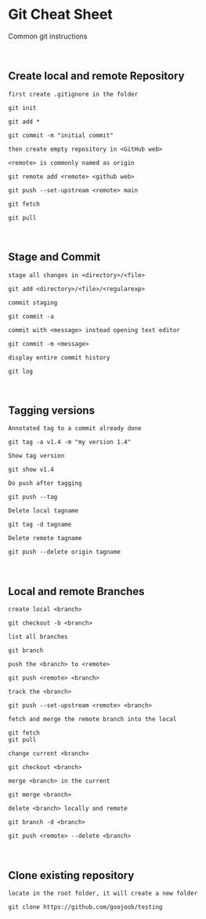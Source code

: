 # Git Cheat Sheet
Common git instructions

<br/>

## Create local and remote Repository

`first create .gitignore in the folder`

```git
git init

git add *

git commit -m "initial commit"
```

`then create empty repository in <GitHub web>`

`<remote> is commonly named as origin`

```git
git remote add <remote> <github web>

git push --set-upstream <remote> main

git fetch

git pull
```

<br/>

## Stage and Commit

`stage all changes in <directory>/<file>`

```git
git add <directory>/<file>/<regularexp>
```

`commit staging`

```git
git commit -a
```

`commit with <message> instead opening text editor`

```git
git commit -m <message>
```

`display entire commit history`

```git
git log
```

<br/>

## Tagging versions

`Annotated tag to a commit already done`

```git
git tag -a v1.4 -m "my version 1.4"
```

`Show tag version`

```git
git show v1.4
```

`Do push after tagging`

```git
git push --tag
```

`Delete local tagname`
```git
git tag -d tagname
```

`Delete remote tagname`
```git
git push --delete origin tagname
```

<br/>

## Local and remote Branches

`create local <branch>`

```git
git checkout -b <branch>
```

`list all branches`

```git
git branch
```

`push the <branch> to <remote>`

```git
git push <remote> <branch>
```

`track the <branch>`

```git
git push --set-upstream <remote> <branch>
```

`fetch and merge the remote branch into the local`

```git
git fetch
git pull
```

`change current <branch>`

```git
git checkout <branch>
```

`merge <branch> in the current`

```git
git merge <branch>
```

`delete <branch> locally and remote`

```git
git branch -d <branch>

git push <remote> --delete <branch>
```

<br/>

## Clone existing repository

`locate in the root folder, it will create a new folder`

```git
git clone https://github.com/goojoob/testing
```
